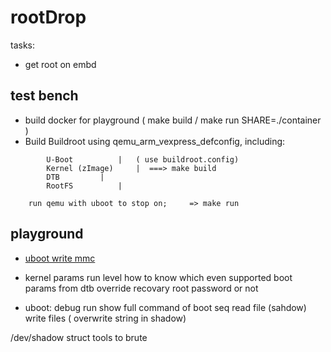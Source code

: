 # rootDrop

tasks:
* get root on embd

##  test bench
* build docker for playground ( make build / make run SHARE=./container )
* Build Buildroot using qemu_arm_vexpress_defconfig, including:

```
        U-Boot			|	( use buildroot.config)
        Kernel (zImage)		|  ===> make build
        DTB			|
        RootFS			|

	run qemu with uboot to stop on;		=> make run
```

## playground
* [uboot write mmc](./play1_uboot_write.md)

* kernel params
	run level 
		how to know which even supported
	boot params from dtb override
	recovary root password or not
* uboot:
	debug run show full command of boot seq
	read file (sahdow)
	write files ( overwrite string in shadow)

/dev/shadow struct
tools to brute


